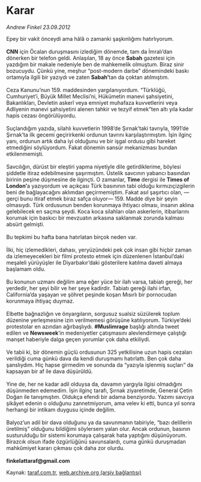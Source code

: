 # Karar

*Andrew Finkel 23.09.2012*

<div class="yazi">Epey bir vakit önceydi ama hâlâ o zamanki şaşkınlığımı hatırlıyorum.<br/><br/><strong>CNN</strong> için Öcalan duruşmasını izlediğim dönemde, tam da İmralı’dan dönerken bir telefon geldi. Anlaşılan, 18 ay önce <strong>Sabah</strong> gazetesi için yazdığım bir makale nedeniyle ben de mahkemelik olmuştum. Biraz sinir bozucuydu. Çünkü yine, meşhur “post-modern darbe” dönemindeki baskı ortamıyla ilgili bir yazıydı ve zaten <strong>Sabah’</strong>tan da çoktan atılmıştım.<br/><br/>Ceza Kanunu’nun 159. maddesinden yargılanıyordum. “Türklüğü, Cumhuriyet’i, Büyük Millet Meclisi’ni, Hükümetin manevi şahsiyetini, Bakanlıkları, Devletin askerî veya emniyet muhafaza kuvvetlerini veya Adliyenin manevi şahsiyetini alenen tahkir ve tezyif etmek”ten altı yıla kadar hapis cezası öngörülüyordu.<br/><br/>Suçlandığım yazıda, silahlı kuvvetlerin 1998’de Şırnak’taki tavrıyla, 1991’de Şırnak’ta ilk gecemi geçirirkenki ordunun tavrını karşılaştırmıştım. İşin ilginç yanı, ordunun artık daha iyi olduğunu ve bir işgal ordusu gibi hareket etmediğini söylüyordum. Fakat dönemin sansür mekanizması bundan etkilenmemişti.<br/><br/>Savcılığın, dürüst bir eleştiri yapma niyetiyle dile getirdiklerime, böylesi şiddetle itiraz edebilmesine şaşırmıştım. Üstelik savcının yabancı basından birinin peşine düşmesine de ilginçti. O zamanlar, <strong>Time</strong> dergisi ile <strong>Times of London’</strong>a yazıyordum ve açıkçası Türk basınının tabi olduğu kırmızıçizgilerin beni de bağlayacağını aklımdan geçirmemiştim. Fakat asıl şaşırtıcı olan, —gerçi bunu itiraf etmek biraz safça oluyor— 159. Madde diye bir şeyin olmasıydı. Türk ordusunun benden korunmaya ihtiyacı olması, insanın aklına gelebilecek en saçma şeydi. Koca koca silahları olan askerlerin, itibarlarını korumak için baskıcı bir mevzuatın arkasına saklanmak zorunda kalması absürt gelmişti.<br/><br/>Bu tepkimi bu hafta bana hatırlatan birçok neden var.<br/><br/>İlki, hiç izlemedikleri, dahası, yeryüzündeki pek çok insan gibi hiçbir zaman da izlemeyecekleri bir filmi protesto etmek için düzenlenen İstanbul’daki meşaleli yürüyüşler ile Diyarbakır’daki gösterilere katılma daveti almaya başlamam oldu.<br/><br/>Bu konunun uzmanı değilim ama eğer yüce bir ilah varsa, tabiatı gereği, her yerdedir, her şeyi bilir ve her şeye kadirdir. Tabiatı gereği ilahi irfan, California’da yaşayan ve şöhret peşinde koşan Mısırlı bir pornocudan korunmaya ihtiyaç duymaz.<br/><br/>Elbette bağnazlığın ve önyargıların, sorgusuz sualsiz süzülerek toplum düzenine yerleşmesine izin verilmemesi görüşüne katılıyorum. Türkiye’deki protestolar en azından ağırbaşlıydı. <strong>#Muslimrage</strong> başlığı altında tweet edilen ve <strong>Newsweek</strong>’in medeniyetler çatışmasını alevlendirmeye çalıştığı manşet haberiyle dalga geçen yorumlar çok daha etkiliydi.<br/><br/>Ve tabii ki, bir dönemin güçlü ordusunun 325 yetkilisine uzun hapis cezaları verildiği cuma günkü dava da kendi duruşmamı hatırlattı. Ben çok daha şanslıydım. Hiç hapse girmedim ve sonunda da “yazıyla işlenmiş suçları” da kapsayan bir af ile dava düşürüldü.<br/><br/>Yine de, her ne kadar adil olduysa da, davamın yargıyla ilgisi olmadığını düşünmeden edemedim. İşin ilginç tarafı, Şırnak ziyaretimde, General Çetin Doğan ile tanışmıştım. Oldukça efendi bir adama benziyordu. Yazımı savcıya şikâyet edenin o olduğunu zannetmiyorum, ama velev ki etti, bunca yıl sonra herhangi bir intikam duygusu içinde değilim.<br/><br/>Balyoz’un adil bir dava olduğunu ya da savunmanın tabiriyle, “bazı delillerin üretilmiş” olduğunu bildiğimi söylersem yalan olur. Ancak ordunun, basının susturulduğu bir sistemi korumaya çalışarak hata yaptığını düşünüyorum. Birazcık olsun ifade özgürlüğünü savunsalardı, cuma günkü duruşmadan mahkûmiyet kararı çıkması çok daha zor olurdu.<br/><br/><strong>finkelattaraf@gmail.com<br/></strong>
</div>

Kaynak: [taraf.com.tr](http://www.taraf.com.tr/andrew-finkel/makale-karar-3.htm), [web.archive.org (arşiv bağlantısı)](http://web.archive.org/web/20131107084455/http://www.taraf.com.tr/andrew-finkel/makale-karar-3.htm)
